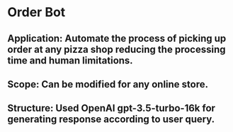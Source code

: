 # Order Bot
## Application: Automate the process of picking up order at any pizza shop reducing the processing time and human limitations.
## Scope: Can be modified for any online store.
## Structure: Used OpenAI gpt-3.5-turbo-16k for generating response according to user query.
